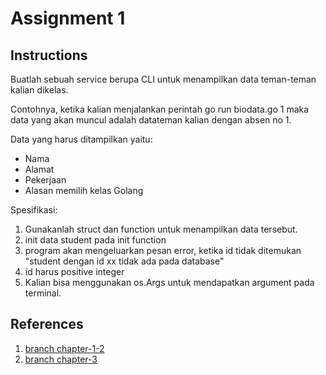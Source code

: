 # Assignment 1

## Instructions
Buatlah sebuah service berupa CLI untuk menampilkan data teman-teman kalian dikelas.

Contohnya, ketika kalian menjalankan perintah go run biodata.go 1
maka data yang akan muncul adalah datateman kalian dengan absen no 1.

Data yang harus ditampilkan yaitu:
- Nama
- Alamat
- Pekerjaan
- Alasan memilih kelas Golang

Spesifikasi:
1. Gunakanlah struct dan function untuk menampilkan data tersebut.
2. init data student pada init function
3. program akan mengeluarkan pesan error, ketika id tidak ditemukan
   "student dengan id xx tidak ada pada database"
4. id harus positive integer
5. Kalian bisa menggunakan os.Args untuk mendapatkan argument pada terminal.

## References
1. [branch chapter-1-2](https://github.com/farrel25/go-basic/tree/chapter-1-2)
2. [branch chapter-3](https://github.com/farrel25/go-basic/tree/chapter-3)
